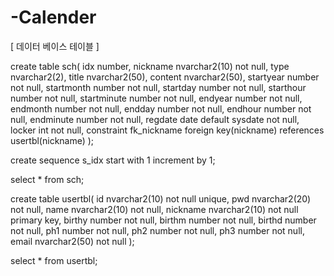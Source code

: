 # -Calender

[ 데이터 베이스 테이블 ]

create table sch(
idx number,
nickname nvarchar2(10) not null, 
type nvarchar2(2),
title nvarchar2(50),
content nvarchar2(50), 
startyear number not null,
startmonth number not null,
startday number not null,
starthour number not null,
startminute number not null,
endyear number not null,
endmonth number not null,
endday number not null,
endhour number not null,
endminute number not null,
regdate date default sysdate not null,
locker int not null, 
constraint fk_nickname foreign key(nickname) 
references usertbl(nickname)
);

create sequence s_idx 
start with 1
increment by 1;

select * from sch;

create table usertbl(
id nvarchar2(10) not null unique,
pwd nvarchar2(20) not null,
name nvarchar2(10) not null,
nickname nvarchar2(10) not null primary key,
birthy number not null,
birthm number not null,
birthd number not null,
ph1 number not null,
ph2 number not null,
ph3 number not null,
email nvarchar2(50) not null
);

select * from usertbl;
